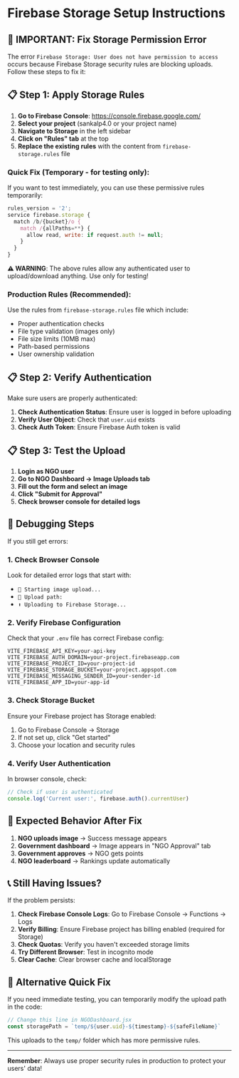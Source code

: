 # Firebase Storage Setup Instructions

## 🚨 **IMPORTANT: Fix Storage Permission Error**

The error `Firebase Storage: User does not have permission to access` occurs because Firebase Storage security rules are blocking uploads. Follow these steps to fix it:

## 📋 **Step 1: Apply Storage Rules**

1. **Go to Firebase Console**: https://console.firebase.google.com/
2. **Select your project** (sankalp4.0 or your project name)
3. **Navigate to Storage** in the left sidebar
4. **Click on "Rules" tab** at the top
5. **Replace the existing rules** with the content from `firebase-storage.rules` file

### Quick Fix (Temporary - for testing only):
If you want to test immediately, you can use these permissive rules temporarily:

```javascript
rules_version = '2';
service firebase.storage {
  match /b/{bucket}/o {
    match /{allPaths=**} {
      allow read, write: if request.auth != null;
    }
  }
}
```

**⚠️ WARNING**: The above rules allow any authenticated user to upload/download anything. Use only for testing!

### Production Rules (Recommended):
Use the rules from `firebase-storage.rules` file which include:
- Proper authentication checks
- File type validation (images only)
- File size limits (10MB max)
- Path-based permissions
- User ownership validation

## 📋 **Step 2: Verify Authentication**

Make sure users are properly authenticated:

1. **Check Authentication Status**: Ensure user is logged in before uploading
2. **Verify User Object**: Check that `user.uid` exists
3. **Check Auth Token**: Ensure Firebase Auth token is valid

## 📋 **Step 3: Test the Upload**

1. **Login as NGO user**
2. **Go to NGO Dashboard → Image Uploads tab**
3. **Fill out the form and select an image**
4. **Click "Submit for Approval"**
5. **Check browser console for detailed logs**

## 🔧 **Debugging Steps**

If you still get errors:

### 1. Check Browser Console
Look for detailed error logs that start with:
- `🔄 Starting image upload...`
- `📁 Upload path:`
- `⬆️ Uploading to Firebase Storage...`

### 2. Verify Firebase Configuration
Check that your `.env` file has correct Firebase config:
```
VITE_FIREBASE_API_KEY=your-api-key
VITE_FIREBASE_AUTH_DOMAIN=your-project.firebaseapp.com
VITE_FIREBASE_PROJECT_ID=your-project-id
VITE_FIREBASE_STORAGE_BUCKET=your-project.appspot.com
VITE_FIREBASE_MESSAGING_SENDER_ID=your-sender-id
VITE_FIREBASE_APP_ID=your-app-id
```

### 3. Check Storage Bucket
Ensure your Firebase project has Storage enabled:
1. Go to Firebase Console → Storage
2. If not set up, click "Get started"
3. Choose your location and security rules

### 4. Verify User Authentication
In browser console, check:
```javascript
// Check if user is authenticated
console.log('Current user:', firebase.auth().currentUser)
```

## 🎯 **Expected Behavior After Fix**

1. **NGO uploads image** → Success message appears
2. **Government dashboard** → Image appears in "NGO Approval" tab
3. **Government approves** → NGO gets points
4. **NGO leaderboard** → Rankings update automatically

## 📞 **Still Having Issues?**

If the problem persists:

1. **Check Firebase Console Logs**: Go to Firebase Console → Functions → Logs
2. **Verify Billing**: Ensure Firebase project has billing enabled (required for Storage)
3. **Check Quotas**: Verify you haven't exceeded storage limits
4. **Try Different Browser**: Test in incognito mode
5. **Clear Cache**: Clear browser cache and localStorage

## 🔄 **Alternative Quick Fix**

If you need immediate testing, you can temporarily modify the upload path in the code:

```javascript
// Change this line in NGODashboard.jsx
const storagePath = `temp/${user.uid}-${timestamp}-${safeFileName}`
```

This uploads to the `temp/` folder which has more permissive rules.

---

**Remember**: Always use proper security rules in production to protect your users' data!

